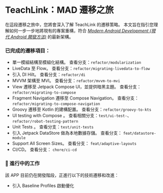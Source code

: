 # **TeachLink：MAD 遷移之旅**

在這段遷移之旅中，您將會深入了解 TeachLink 的遷移策略。
本文旨在指引您理解如何一步一步地將現有的專案重構，符合 [_Modern Android Development (現代 Android 開發方法)_](https://developer.android.com/modern-android-development?hl=en) 的最新架構。

### 已完成的遷移項目：

- 單一模組結構至模組化結構。 查看分支：`refactor/modularization`
- LiveData 至 Flow。 查看分支：`refactor/migrating-livedata-to-flow`
- 引入 DI Hilt。 查看分支：`refactor/di`
- MVVM 架構至 MVI。 查看分支：`refactor/mvvm-to-mvi`
- View 遷移至 Jetpack Compose UI，並提供暗黑主題。 查看分支：`refactor/migrating-to-compose`
- Fragment Navigation 遷移至 Compose Navigation。 查看分支：`refactor/migrating-to-compose-navigation`
- Groovy 遷移至 Kotlin 的建構配置。 查看分支：`refactor/groovy-to-kts`
- UI testing with Compose 。 查看相關分支：`test/ui-test-`、`refactor/robot-testing-pattern`
- Unit Tests 。 查看分支：`test/unit-tests`
- 引入 Jetpack DataStore 做為本地數據存儲。 查看分支： `feat/datastore-module`
- Support All Screen Sizes。 查看分支： `feat/adaptive-layouts`
- CI/CD。 查看分支： `chore/ci-cd`

### 🚧 進行中的工作

該 APP 目前仍在開發階段，正進行以下的技術遷移和改進：
- 引入 Baseline Profiles 啟動優化
